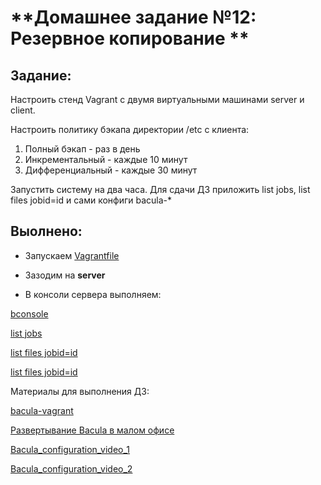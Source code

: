 # **Домашнее задание №12: Резервное копирование **



## **Задание:**

Настроить стенд Vagrant с двумя виртуальными машинами server и client.

Настроить политику бэкапа директории /etc с клиента:
1) Полный бэкап - раз в день
2) Инкрементальный - каждые 10 минут
3) Дифференциальный - каждые 30 минут

Запустить систему на два часа. Для сдачи ДЗ приложить list jobs, list files jobid=id
и сами конфиги bacula-*




## **Выолнено:**

-  Запускаем [Vagrantfile](./Vagrantfile)

-  Зазодим на **server**

-  В консоли сервера выполняем:

[bconsole](./screens/Screen_1.png)


[list jobs](./screens/Screen_2.png)


[list files jobid=id](./screens/Screen_3.png)


[list files jobid=id](./screens/Screen_4.png)


Материалы для выполнения ДЗ:

[bacula-vagrant](https://github.com/haf/vagrant-bacula)

[Развертывание Bacula в малом офисе](https://antiskleroz.pp.ua/it/bacula)

[Bacula_configuration_video_1](https://www.youtube.com/watch?v=yNqRukupEXA)

[Bacula_configuration_video_2](https://www.youtube.com/watch?v=xbWB-bmT53Q&t=345s)

